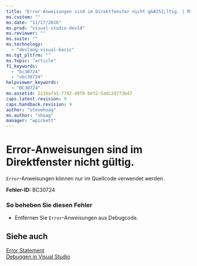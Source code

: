 ```yaml
---
title: "Error-Anweisungen sind im Direktfenster nicht g&#252;ltig. | Microsoft Docs"
ms.custom: ""
ms.date: "11/17/2016"
ms.prod: "visual-studio-dev14"
ms.reviewer: ""
ms.suite: ""
ms.technology: 
  - "devlang-visual-basic"
ms.tgt_pltfrm: ""
ms.topic: "article"
f1_keywords: 
  - "bc30724"
  - "vbc30724"
helpviewer_keywords: 
  - "BC30724"
ms.assetid: 121ba7a1-7702-49f8-bef2-5adc2d773b47
caps.latest.revision: 9
caps.handback.revision: 9
author: "stevehoag"
ms.author: "shoag"
manager: "wpickett"
---
```

# Error-Anweisungen sind im Direktfenster nicht g&#252;ltig.
`Error`\-Anweisungen können nur im Quellcode verwendet werden.  
  
 **Fehler\-ID:** BC30724  
  
### So beheben Sie diesen Fehler  
  
-   Entfernen Sie `Error`\-Anweisungen aus Debugcode.  
  
## Siehe auch  
 [Error Statement](../../visual-basic/language-reference/statements/error-statement.md)   
 [Debuggen in Visual Studio](/visual-studio/debugger/debugging-in-visual-studio)